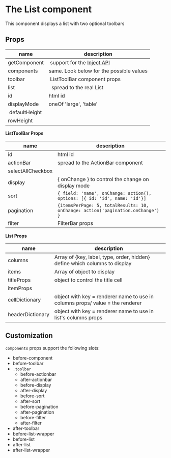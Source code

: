 # The List component

This component displays a list with two optional toolbars

## Props

| name           | description                                         |
| -------------- | --------------------------------------------------- |
| getComponent   |  support for the [Inject API](../Inject/Inject.md)  |
| components     | same. Look below for the possible values            |
| toolbar        |  ListToolBar component props                        |
| list           |   spread to the real List                           |
| id             | html id                                             |
| displayMode    | oneOf 'large', 'table'                              |
|  defaultHeight |                                                     |
| rowHeight      |                                                     |

**ListToolBar Props**

| name              | description                                                                     |
| ----------------- | ------------------------------------------------------------------------------- |
| id                | html id                                                                         |
| actionBar         | spread to the ActionBar component                                               |
| selectAllCheckbox |                                                                                 |
| display           | { onChange } to control the change on display mode                              |
| sort              | `{ field: 'name', onChange: action(), options: [{ id: 'id', name: 'id'}]`       |
| pagination        | `{itemsPerPage: 5, totalResults: 10, onChange: action('pagination.onChange') }` |
| filter            | FilterBar props                                                                 |

**List Props**

| name             | description                                                                   |
| ---------------- | ----------------------------------------------------------------------------- |
| columns          | Array of {key, label, type, order, hidden} define which columns to display    |
| items            | Array of object to display                                                    |
| titleProps       | object to control the title cell                                              |
| itemProps        |                                                                               |
| cellDictionary   | object with key = renderer name to use in columns props/ value = the renderer |
| headerDictionary | object with key = renderer name to use in list's columns props                |

## Customization

`components` props support the following slots:

* before-component
* before-toolbar
* `.toolbar`
  * before-actionbar
  * after-actionbar
  * before-display
  * after-display
  * before-sort
  * after-sort
  * before-pagination
  * after-pagination
  * before-filter
  * after-filter
* after-toolbar
* before-list-wrapper
* before-list
* after-list
* after-list-wrapper
